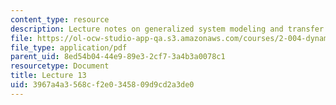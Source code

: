 ```yaml
---
content_type: resource
description: Lecture notes on generalized system modeling and transfer function generation.
file: https://ol-ocw-studio-app-qa.s3.amazonaws.com/courses/2-004-dynamics-and-control-ii-spring-2008/3967a4a3568cf2e0345809d9cd2a3de0_lecture_13.pdf
file_type: application/pdf
parent_uid: 8ed54b04-44e9-89e3-2cf7-3a4b3a0078c1
resourcetype: Document
title: Lecture 13
uid: 3967a4a3-568c-f2e0-3458-09d9cd2a3de0
---
```

